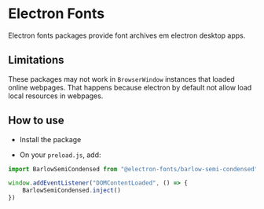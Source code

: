 # Electron Fonts

Electron fonts packages provide font archives em electron desktop apps.

## Limitations

These packages may not work in `BrowserWindow` instances that loaded online webpages. That happens because electron by default not allow load local resources in webpages.

## How to use

* Install the package

* On your `preload.js`, add:

```ts
import BarlowSemiCondensed from "@electron-fonts/barlow-semi-condensed"

window.addEventListener("DOMContentLoaded", () => {
    BarlowSemiCondensed.inject()
})
```